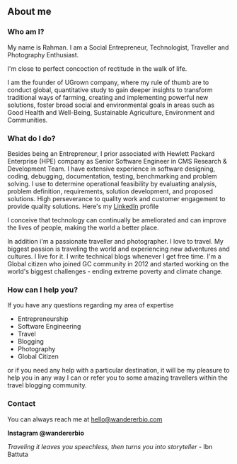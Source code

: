 ## About me

### Who am I?

My name is Rahman. I am a Social Entrepreneur, Technologist, Traveller and Photography Enthusiast. 

I'm close to perfect concoction of rectitude in the walk of life.

I am the founder of UGrown company, where my rule of thumb are to conduct global, quantitative study to gain deeper insights to transform traditional ways of farming, creating and implementing powerful new solutions, foster broad social and environmental goals in areas such as Good Health and Well-Being, Sustainable Agriculture, Environment and Communities. 

### What do I do?

Besides being an Entrepreneur, I prior associated with Hewlett Packard Enterprise (HPE) company as Senior Software Engineer in CMS Research & Development Team. I have extensive experience in software designing, coding, debugging, documentation, testing, benchmarking and problem solving. I use to determine operational feasibility by evaluating analysis, problem definition, requirements, solution development, and proposed solutions. High perseverance to quality work and customer engagement to provide quality solutions. Here's my [LinkedIn](https://www.linkedin.com/in/marahmann/) profile

I conceive that technology can continually be ameliorated and can improve the lives of people, making the world a better place.

In addition i'm a passionate traveller and photographer. I love to travel. My biggest passion is traveling the world and experiencing new adventures and cultures. I live for it. I write technical blogs whenever I get free time. I'm a Global citizen who joined GC community in 2012 and started working on the world's biggest challenges - ending extreme poverty and climate change.

### How can I help you?

If you have any questions regarding my area of expertise

- Entrepreneurship
- Software Engineering
- Travel
- Blogging
- Photography
- Global Citizen

or if you need any help with a particular destination, it will be my pleasure to help you in any way I can or refer you to some amazing travellers within the travel blogging community.

### Contact

You can always reach me at hello@wandererbio.com

**Instagram @wandererbio**

_Traveling it leaves you speechless, then turns you into storyteller_ - Ibn Battuta

